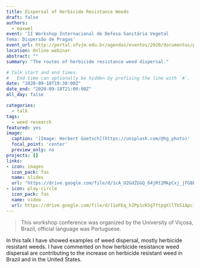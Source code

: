 ```yaml
---
title: Dispersal of Herbicide Resistance Weeds
draft: false
authors: 
  - maxwel
event: 'II Workshop Internacional de Defesa Sanitária Vegetal
Tema: Dispersão de Pragas'
event_url: http://portal.ufvjm.edu.br/agendas/eventos/2020/documentos/programacao-workshop-producao-vegetal.pdf
location: Online webinar
abstract: "" 
summary: "The routes of herbicide resistance weed dispersal." 

# Talk start and end times.
#   End time can optionally be hidden by prefixing the line with `#`.
date: "2020-09-18T19:30:00Z"
date_end: "2020-09-18T21:00:00Z"
all_day: false

categories:
  - talk
tags:
  - weed research
featured: yes
image:
  caption: '[Image: Herbert Goetsch](https://unsplash.com/@hg_photo)'
  focal_point: 'center'
  preview_only: no
projects: []
links:
- icon: images
  icon_pack: fas
  name: slides
  url: "https://drive.google.com/file/d/1cA_U2GdZGGQ_64jRt2MkpCxj_jFG8E9_/view?usp=sharing"
- icon: play-circle
  icon_pack: fas
  name: video
  url: https://drive.google.com/file/d/11oFEq_hZPp1cK5gTftpgXllTbS1Apc1-/view?usp=sharing
---
```


> This workshop conference was organized by the University of Viçosa, Brazil, official language was Portuguese.

In this talk I have showed examples of weed dispersal, mostly herbicide resistant weeds. I have commented on how herbicide resistance weed dispersal are contributing to the increase on herbicide resistant weed in Brazil and in the United States.
